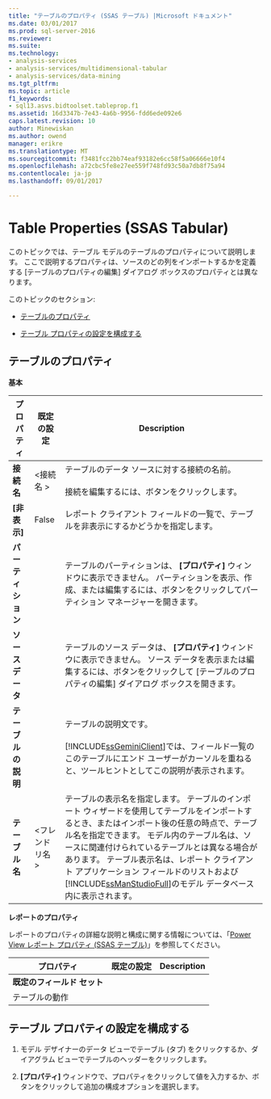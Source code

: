 ```yaml
---
title: "テーブルのプロパティ (SSAS テーブル) |Microsoft ドキュメント"
ms.date: 03/01/2017
ms.prod: sql-server-2016
ms.reviewer: 
ms.suite: 
ms.technology:
- analysis-services
- analysis-services/multidimensional-tabular
- analysis-services/data-mining
ms.tgt_pltfrm: 
ms.topic: article
f1_keywords:
- sql13.asvs.bidtoolset.tableprop.f1
ms.assetid: 16d3347b-7e43-4a6b-9956-fdd6ede092e6
caps.latest.revision: 10
author: Minewiskan
ms.author: owend
manager: erikre
ms.translationtype: MT
ms.sourcegitcommit: f3481fcc2bb74eaf93182e6cc58f5a06666e10f4
ms.openlocfilehash: a72cbc5fe8e27ee559f748fd93c50a7db8f75a94
ms.contentlocale: ja-jp
ms.lasthandoff: 09/01/2017

---
```

# <a name="table-properties-ssas-tabular"></a>Table Properties (SSAS Tabular)
  このトピックでは、テーブル モデルのテーブルのプロパティについて説明します。 ここで説明するプロパティは、ソースのどの列をインポートするかを定義する [テーブルのプロパティの編集] ダイアログ ボックスのプロパティとは異なります。  
  
 このトピックのセクション:  
  
-   [テーブルのプロパティ](#bkmk_properties)  
  
-   [テーブル プロパティの設定を構成する](#bkmk_config_prop)  
  
##  <a name="bkmk_properties"></a> テーブルのプロパティ  
 **基本**  
  
|プロパティ|既定の設定|Description|  
|--------------|---------------------|-----------------|  
|**接続名**|\<接続名 >|テーブルのデータ ソースに対する接続の名前。<br /><br /> 接続を編集するには、ボタンをクリックします。|  
|**[非表示]**|False|レポート クライアント フィールドの一覧で、テーブルを非表示にするかどうかを指定します。|  
|**パーティション**||テーブルのパーティションは、 **[プロパティ]** ウィンドウに表示できません。 パーティションを表示、作成、または編集するには、ボタンをクリックしてパーティション マネージャーを開きます。|  
|**ソース データ**||テーブルのソース データは、 **[プロパティ]** ウィンドウに表示できません。 ソース データを表示または編集するには、ボタンをクリックして [テーブルのプロパティの編集] ダイアログ ボックスを開きます。|  
|**テーブルの説明**||テーブルの説明文です。<br /><br /> [!INCLUDE[ssGeminiClient](../../includes/ssgeminiclient-md.md)]では、フィールド一覧のこのテーブルにエンド ユーザーがカーソルを重ねると、ツールヒントとしてこの説明が表示されます。|  
|**テーブル名**|\<フレンドリ名 >|テーブルの表示名を指定します。 テーブルのインポート ウィザードを使用してテーブルをインポートするとき、またはインポート後の任意の時点で、テーブル名を指定できます。 モデル内のテーブル名は、ソースに関連付けられているテーブルとは異なる場合があります。 テーブル表示名は、レポート クライアント アプリケーション フィールドのリストおよび [!INCLUDE[ssManStudioFull](../../includes/ssmanstudiofull-md.md)]のモデル データベース内に表示されます。|  
  
 **レポートのプロパティ**  
  
 レポートのプロパティの詳細な説明と構成に関する情報については、「[Power View レポート プロパティ (SSAS テーブル)](../../analysis-services/tabular-models/power-view-reporting-properties-ssas-tabular.md)」を参照してください。  
  
|プロパティ|既定の設定|Description|  
|--------------|---------------------|-----------------|  
|**既定のフィールド セット**|||  
|テーブルの動作|||  
  
##  <a name="bkmk_config_prop"></a> テーブル プロパティの設定を構成する  
  
1.  モデル デザイナーのデータ ビューでテーブル (タブ) をクリックするか、ダイアグラム ビューでテーブルのヘッダーをクリックします。  
  
2.  **[プロパティ]** ウィンドウで、プロパティをクリックして値を入力するか、ボタンをクリックして追加の構成オプションを選択します。  
  
  
